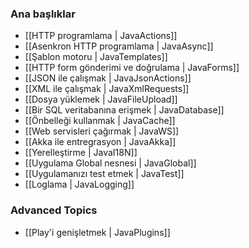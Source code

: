 <!--- Copyright (C) 2009-2013 Typesafe Inc. <http://www.typesafe.com> -->
### Ana başlıklar

- [[HTTP programlama | JavaActions]]
- [[Asenkron HTTP programlama | JavaAsync]]
- [[Şablon motoru | JavaTemplates]]
- [[HTTP form gönderimi ve doğrulama | JavaForms]]
- [[JSON ile çalışmak | JavaJsonActions]]
- [[XML ile çalışmak | JavaXmlRequests]]
- [[Dosya yüklemek | JavaFileUpload]]
- [[Bir SQL veritabanına erişmek | JavaDatabase]]
- [[Önbelleği kullanmak | JavaCache]]
- [[Web servisleri çağırmak | JavaWS]]
- [[Akka ile entregrasyon | JavaAkka]]
- [[Yerelleştirme | JavaI18N]]
- [[Uygulama Global nesnesi | JavaGlobal]]
- [[Uygulamanızı test etmek | JavaTest]]
- [[Loglama | JavaLogging]]

### Advanced Topics

- [[Play'i genişletmek | JavaPlugins]]
